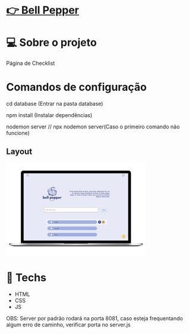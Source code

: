 # <a href="https://darllen.github.io/bellpepper/" target="_blank">👉 Bell Pepper</a>

# 💻 Sobre o projeto
<p>Página de Checklist</p>


# Comandos de configuração
<p>cd database (Entrar na pasta database)</p>
<p>npm install (Instalar dependências)</p>
<p>nodemon server // npx nodemon server(Caso o primeiro comando não funcione)</p>

## Layout
![Desktop Layout](img/desktop.png "Title")

# 🚀 **Techs**

- HTML
- CSS
- JS

OBS: Server por padrão rodará na porta 8081, caso esteja frequentando algum erro de caminho, verificar porta no server.js

